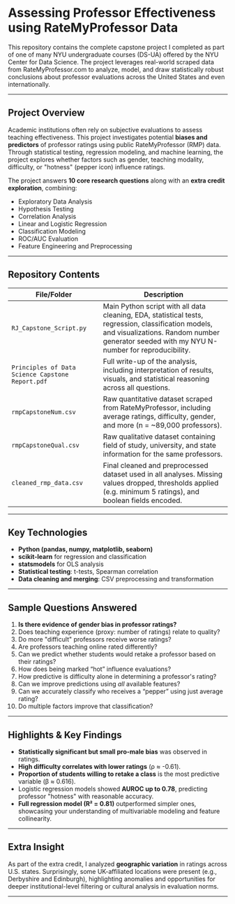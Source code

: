 # Assessing Professor Effectiveness using RateMyProfessor Data

This repository contains the complete capstone project I completed as part of one of many NYU undergraduate courses (DS-UA) offered by the NYU Center for Data Science. The project leverages real-world scraped data from RateMyProfessor.com to analyze, model, and draw statistically robust conclusions about professor evaluations across the United States and even internationally. 

---

## Project Overview

Academic institutions often rely on subjective evaluations to assess teaching effectiveness. This project investigates potential **biases and predictors** of professor ratings using public RateMyProfessor (RMP) data. Through statistical testing, regression modeling, and machine learning, the project explores whether factors such as gender, teaching modality, difficulty, or "hotness" (pepper icon) influence ratings.

The project answers **10 core research questions** along with an **extra credit exploration**, combining:
- Exploratory Data Analysis
- Hypothesis Testing
- Correlation Analysis
- Linear and Logistic Regression
- Classification Modeling
- ROC/AUC Evaluation
- Feature Engineering and Preprocessing

---

## Repository Contents

| File/Folder | Description |
|-------------|-------------|
| `RJ_Capstone_Script.py` | Main Python script with all data cleaning, EDA, statistical tests, regression, classification models, and visualizations. Random number generator seeded with my NYU N-number for reproducibility. |
| `Principles of Data Science Capstone Report.pdf` | Full write-up of the analysis, including interpretation of results, visuals, and statistical reasoning across all questions. |
| `rmpCapstoneNum.csv` | Raw quantitative dataset scraped from RateMyProfessor, including average ratings, difficulty, gender, and more (n = ~89,000 professors). |
| `rmpCapstoneQual.csv` | Raw qualitative dataset containing field of study, university, and state information for the same professors. |
| `cleaned_rmp_data.csv` | Final cleaned and preprocessed dataset used in all analyses. Missing values dropped, thresholds applied (e.g. minimum 5 ratings), and boolean fields encoded. |

---

## Key Technologies

- **Python (pandas, numpy, matplotlib, seaborn)**
- **scikit-learn** for regression and classification
- **statsmodels** for OLS analysis
- **Statistical testing**: t-tests, Spearman correlation
- **Data cleaning and merging**: CSV preprocessing and transformation

---

## Sample Questions Answered

1. **Is there evidence of gender bias in professor ratings?**
2. Does teaching experience (proxy: number of ratings) relate to quality?
3. Do more "difficult" professors receive worse ratings?
4. Are professors teaching online rated differently?
5. Can we predict whether students would retake a professor based on their ratings?
6. How does being marked “hot” influence evaluations?
7. How predictive is difficulty alone in determining a professor's rating?
8. Can we improve predictions using *all* available features?
9. Can we accurately classify who receives a “pepper” using just average rating?
10. Do multiple factors improve that classification?

---

## Highlights & Key Findings

- **Statistically significant but small pro-male bias** was observed in ratings.
- **High difficulty correlates with lower ratings** (ρ ≈ -0.61).
- **Proportion of students willing to retake a class** is the most predictive variable (β ≈ 0.616).
- Logistic regression models showed **AUROC up to 0.78**, predicting professor "hotness" with reasonable accuracy.
- **Full regression model (R² = 0.81)** outperformed simpler ones, showcasing your understanding of multivariable modeling and feature collinearity.

---

## Extra Insight

As part of the extra credit, I analyzed **geographic variation** in ratings across U.S. states. Surprisingly, some UK-affiliated locations were present (e.g., Derbyshire and Edinburgh), highlighting anomalies and opportunities for deeper institutional-level filtering or cultural analysis in evaluation norms.

---

